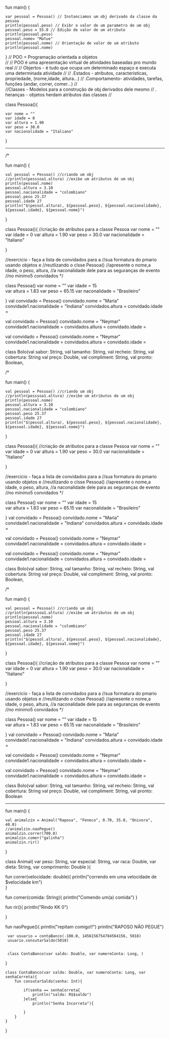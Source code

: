 fun main() {
    
    var pessoal = Pessoa() // Instanciamos um obj derivado da classe da pessoa
    println(pessoal.peso) // Exibr o valor de um parametro de um obj
    pessoal.peso = 55.0 // Edição de valor de um atributo
    println(pessoal.peso)
    pessoal.nome= "Matue"
    println(pessoal.nome) // Orientação de valor de um atributo
    println(pessoal.nome)
    
  
}
// POO = Programação orientada a objetos  
// 
// POO é uma apresentação virtual de atividades baseadas pro mundo real
// 
// Objertos - é tudo que ocupa um determinado espaço e executa uma determinada atividade
// 
//        .Estados - atributos, caracteristicas, propriedade, (nome,idade, altura...)
//        .Comportamento- atividades, tarefas, funções (andar, correr, comer...)
//        
//Classes - Modelos para a construção de obj derivados dele mesmo
//         . heranças - objetos herdam atributos das classes
// 

class Pessoa(){
    
    var nome = ""
    var idade = 0
    var altura = 1.90
    var peso = 30.0 
    var nacionalidade = "Italiano"
    
    
    
}

--------------------------------------------------------------------------------------------------------------------------------------------------------------------






/*

fun main() {
 

    val pessoal = Pessoa() //criando um obj
    //println(pesssoa1.altura) //exibe um atributos de um obj 
    println(pessoal.nome)
    pessoal.altura = 3.10 
    pessoal.nacionalidade = "colombiano" 
    pessoal.peso 25.37 
    pessoal.idade 27
    println("$(pessol.altura), ${pessoal.peso}, ${pessoal.nacionalidade}, ${pessoal.idade}, ${pessoal.nome}")
    
    
    
}


class Pessoa(){
    //criação de atributos para a classe Pessoa
    var nome = ""
    var idade = 0
    var altura = 1.90
    var peso = 30.0 
    var nacionalidade = "Italiano"
    
      
}

//exercicio - faça a lista de convidados para a 
//sua formatura do pmario usando objetos e 
//reutlizando o clsse Pessoa()
//apresente o nome,a idade, o peso, altura, 
//a naconalidade dele para as seguranças de evento
//no minimo5 convidados
*/


class Pessoa()
var nome = ""
var idade = 15  
var altura = 1.83 
var peso = 65.15 
var naconalidade = "Brasileiro"


}
  val convidado = Pessoa()
  convidado.nome = "Maria"
  convidade1.nacionalidade = "Indiana" 
  convidados.altura = 
  convidado.idade =       

val convidado = Pessoa()
  convidado.nome = "Neymar"
  convidade1.nacionalidade = 
  convidados.altura = 
  convidado.idade = 
    
    
val convidado = Pessoa()
  convidado.nome = "Neymar"
  convidade1.nacionalidade = 
  convidados.altura = 
  convidado.idade =       


class Bolo(val sabor: String,
           val tamanho: String,
           val recheio: String,
           val cobertura: String
           val preço: Double,
           val compliment: String,
           val pronto: Boolean,



 











/*

fun main() {
 

    val pessoal = Pessoa() //criando um obj
    //println(pesssoa1.altura) //exibe um atributos de um obj 
    println(pessoal.nome)
    pessoal.altura = 3.10 
    pessoal.nacionalidade = "colombiano" 
    pessoal.peso 25.37 
    pessoal.idade 27
    println("$(pessol.altura), ${pessoal.peso}, ${pessoal.nacionalidade}, ${pessoal.idade}, ${pessoal.nome}")
    
    
    
}


class Pessoa(){
    //criação de atributos para a classe Pessoa
    var nome = ""
    var idade = 0
    var altura = 1.90
    var peso = 30.0 
    var nacionalidade = "Italiano"
    
      
}

//exercicio - faça a lista de convidados para a 
//sua formatura do pmario usando objetos e 
//reutlizando o clsse Pessoa()
//apresente o nome,a idade, o peso, altura, 
//a naconalidade dele para as seguranças de evento
//no minimo5 convidados
*/


class Pessoa()
var nome = ""
var idade = 15  
var altura = 1.83 
var peso = 65.15 
var naconalidade = "Brasileiro"


}
  val convidado = Pessoa()
  convidado.nome = "Maria"
  convidade1.nacionalidade = "Indiana" 
  convidados.altura = 
  convidado.idade =       

val convidado = Pessoa()
  convidado.nome = "Neymar"
  convidade1.nacionalidade = 
  convidados.altura = 
  convidado.idade = 
    
    
val convidado = Pessoa()
  convidado.nome = "Neymar"
  convidade1.nacionalidade = 
  convidados.altura = 
  convidado.idade =       


class Bolo(val sabor: String,
           val tamanho: String,
           val recheio: String,
           val cobertura: String
           val preço: Double,
           val compliment: String,
           val pronto: Boolean,



 











/*

fun main() {
 

    val pessoal = Pessoa() //criando um obj
    //println(pesssoa1.altura) //exibe um atributos de um obj 
    println(pessoal.nome)
    pessoal.altura = 3.10 
    pessoal.nacionalidade = "colombiano" 
    pessoal.peso 25.37 
    pessoal.idade 27
    println("$(pessol.altura), ${pessoal.peso}, ${pessoal.nacionalidade}, ${pessoal.idade}, ${pessoal.nome}")
    
    
    
}


class Pessoa(){
    //criação de atributos para a classe Pessoa
    var nome = ""
    var idade = 0
    var altura = 1.90
    var peso = 30.0 
    var nacionalidade = "Italiano"
    
      
}

//exercicio - faça a lista de convidados para a 
//sua formatura do pmario usando objetos e 
//reutlizando o clsse Pessoa()
//apresente o nome,a idade, o peso, altura, 
//a naconalidade dele para as seguranças de evento
//no minimo5 convidados
*/


class Pessoa()
var nome = ""
var idade = 15  
var altura = 1.83 
var peso = 65.15 
var naconalidade = "Brasileiro"


}
  val convidado = Pessoa()
  convidado.nome = "Maria"
  convidade1.nacionalidade = "Indiana" 
  convidados.altura = 
  convidado.idade =       

val convidado = Pessoa()
  convidado.nome = "Neymar"
  convidade1.nacionalidade = 
  convidados.altura = 
  convidado.idade = 
    
    
val convidado = Pessoa()
  convidado.nome = "Neymar"
  convidade1.nacionalidade = 
  convidados.altura = 
  convidado.idade =       


class Bolo(val sabor: String,
           val tamanho: String,
           val recheio: String,
           val cobertura: String
           val preço: Double,
           val compliment: String,
           val pronto: Boolean
           
           
-----------------------------------------------------------------------------------------------------------------------------------------------------------------------

fun main() {
    
    val animalzin = Animal("Raposa", "Feneco", 0.70, 35.0, "Onivora", 40.0)
    //animalzin.naoPegue()
    animalzin.correr(700.0)
    animalzin.comer("galinha")
    animalzin.rir()
}


class Animal(
    var peso: String,
    var especial: String, 
    var raca: Double,
    var dieta: String,
    var comprimento: Double
){
    
  fun correr(velocidade: double){
      println("correndo em uma velocidade de $velocidade km")      
  }  
  
  fun comer(comida: String){
      println("Comendo um(a) comida")
  }
  
  fun rir(){
      println("Rindo KK 0")
      
  }
  
  fun naoPegue(){
      println("repitam comigo!!")
      println("RAPOSO NÃO PEGUE")
      
      
      
      
      
     var usuario = contaBanco(-100.0, 1456156754784564156, 5018)
     usuario.consutarSaldo(5018)
     
     
     class ContaBanco(var saldo: Double, var numeroConta: Long, )
      
      
      
      
      
      
      
      
     
  }
    
    class ContaBanco(var saldo: Double, var numeroConta: Long, var senhaCorreta){
        fun consutarSaldo(senha: Int){
            
            if(senha == senhaCorreta{
                println("saldo: R$$saldo")
            }else{
                println("Senha Incorreta"){
                    
            }
        }
    }
  
    
    
    
    
    
    
}
